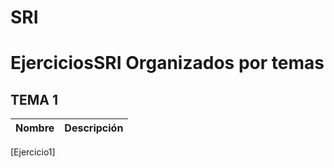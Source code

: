 # SRI

# EjerciciosSRI Organizados por temas
## TEMA 1
Nombre | Descripción
-------|------------
[Ejercicio1]
